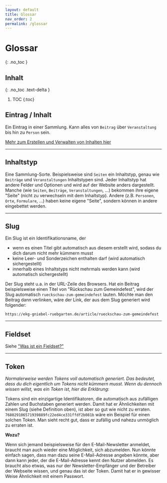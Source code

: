 ```yaml
---
layout: default
title: Glossar
nav_order: 2
permalink: /glossar
---
```


# Glossar
{: .no_toc }

## Inhalt
{: .no_toc .text-delta }

1. TOC
{:toc}

## Eintrag / Inhalt
Ein Eintrag in einer Sammlung. Kann alles von `Beitrag` über `Veranstaltung` bis hin zu `Person` sein.

[Mehr zum Erstellen und Verwalten von Inhalten hier](/plugins/wiki/basics/create-and-edit)

---

## Inhaltstyp
Eine Sammlung-Sorte. Beispielsweise sind `Seiten` ein Inhaltstyp, genau wie `Beiträge` und `Veranstaltungen` Inhaltstypen sind. Jeder Inhaltstyp hat andere Felder und Optionen und wird auf der Website anders dargestellt. Manche (wie `Seiten`, `Beiträge`, `Veranstaltungen`, ...) bekommen ihre eigene "Seite" (nicht zu verwechseln mit dem Inhaltstyp). Andere (z.B. `Personen`, `Orte`, `Formulare`, ...) haben keine eigene "Seite", sondern können in andere eingebettet werden. 

---

## Slug
Ein Slug ist ein Identifikationsname, der

- wenn es einen Titel gibt automatisch aus diesem erstellt wird, sodass du dich darum nicht mehr kümmern musst
- keine Leer- und Sonderzeichen enthalten darf (wird automatisch sichergestellt)
- innerhalb eines Inhaltstyps nicht mehrmals werden kann (wird automatisch sichergestellt)

Der Slug steht u.a. in der URL-Zeile des Browsers. Hat ein Beitrag beispielsweise einen Titel von "Rückschau zum Gemeindefest", wird der Slug automatisch `rueckschau-zum-gemeindefest` lauten. Möchte man den Beitrag dann verlinken, wäre der Link, der aus dem Slug generiert wird folgender:

`https://ekg-gniebel-ruebgarten.de/article/rueckschau-zum-gemeindefest`

---

## Fieldset
Siehe ["Was ist ein Fieldset?"](/plugins/wiki/forms/fieldsets)

---

## Token
*Normalerweise werden Tokens voll automatisch generiert. Das bedeutet, dass du dich eigentlich um Tokens nicht kümmern musst. Wenn du dennoch wissen willst, was ein Token ist, hier die Erklärung:*

Tokens sind ein einzigartige Identifikatoren, die automatisch aus zufälligen Zahlen und Buchstaben generiert werden. Damit hat er Ähnlichkeiten mit einem Slug (siehe Definition oben), ist aber so gut wie nicht zu erraten. `768029106571939889fc22ed4ce331ffdf2b081b` wäre ein Beispiel für einen solchen Token. Man sieht recht gut, dass er zufällig und nahezu unmöglich zu erraten ist.

**Wozu?**

Wenn sich jemand beispielsweise für den E-Mail-Newsletter anmeldet, braucht man auch wieder eine Möglichkeit, sich abzumelden. Nun könnte einfach sagen, dass man dazu seine E-Mail-Adresse angeben könnte, aber dann kann jeder, der die E-Mail-Adresse kennt den Nutzer abmelden. Es braucht also etwas, was nur der Newsletter-Empfänger und der Betreiber der Webseite wissen, und genau das ist der Token. Damit hat er in gewisser Weise Ähnlichkeit mit einem Passwort.
